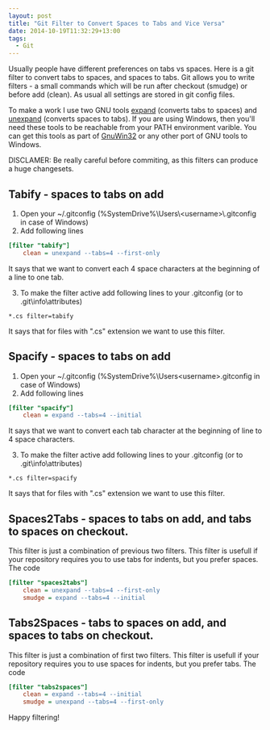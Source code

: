 ```yaml
---
layout: post
title: "Git Filter to Convert Spaces to Tabs and Vice Versa"
date: 2014-10-19T11:32:29+13:00
tags:
  - Git
---
```

Usually people have different preferences on tabs vs spaces. Here is a git filter to convert tabs to spaces, and spaces to tabs. Git allows you to write filters - a small commands which will be run after checkout (smudge) or before add (clean). As usual all settings are stored in git config files.

To make a work I use two GNU tools [expand](http://man7.org/linux/man-pages/man1/expand.1.html) (converts tabs to spaces) and [unexpand](http://man7.org/linux/man-pages/man1/unexpand.1.html) (converts spaces to tabs). If you are using Windows, then you'll need these tools to be reachable from your PATH environment varible. You can get this tools as part of [GnuWin32](http://gnuwin32.sourceforge.net/) or any other port of GNU tools to Windows.

DISCLAMER: Be really careful before commiting, as this filters can produce a huge changesets.

## Tabify - spaces to tabs on add
1. Open your ~/.gitconfig (%SystemDrive%\\Users\\&lt;username>\\.gitconfig in case of Windows)
2. Add following lines

```ini
[filter "tabify"]
	clean = unexpand --tabs=4 --first-only
```

It says that we want to convert each 4 space characters at the beginning of a line to one tab.

3. To make the filter active add following lines to your .gitconfig (or to .git\info\attributes)

```
*.cs filter=tabify
```

It says that for files with ".cs" extension we want to use this filter.

## Spacify - spaces to tabs on add
1. Open your ~/.gitconfig (%SystemDrive%\Users\<username>\.gitconfig in case of Windows)
2. Add following lines

```ini
[filter "spacify"]
	clean = expand --tabs=4 --initial
```

It says that we want to convert each tab character at the beginning of line to 4 space characters.

3. To make the filter active add following lines to your .gitconfig (or to .git\info\attributes)

```
*.cs filter=spacify
```

It says that for files with ".cs" extension we want to use this filter.

## Spaces2Tabs - spaces to tabs on add, and tabs to spaces on checkout.
This filter is just a combination of previous two filters. This filter is usefull if your repository requires you to use tabs for indents, but you prefer spaces. The code

```ini
[filter "spaces2tabs"]
	clean = unexpand --tabs=4 --first-only
	smudge = expand --tabs=4 --initial	
```

## Tabs2Spaces - tabs to spaces on add, and spaces to tabs on checkout.
This filter is just a combination of first two filters. This filter is usefull if your repository requires you to use spaces for indents, but you prefer tabs. The code

```ini
[filter "tabs2spaces"]
	clean = expand --tabs=4 --initial
	smudge = unexpand --tabs=4 --first-only
```

Happy filtering!






